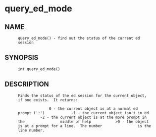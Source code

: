 # query_ed_mode
## NAME
          query_ed_mode() - find out the status of the current ed
          session

## SYNOPSIS
          int query_ed_mode()

## DESCRIPTION
          Finds the status of the ed session for the current object,
          if one exists.  It returns:

                        0 - the current object is at a normal ed
          prompt (':')            -1 - the current object isn't in ed
                    -2 - the current object is at the more prompt in
          the                middle of help           >0 - the object
          is at a prompt for a line.  The number                is the
          line number.
